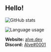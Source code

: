 ## Hello!

![GitHub stats](https://github-readme-stats.vercel.app/api?username=alvesvaren&show_icons=true&theme=nord&count_private=true)

![Language usage](https://github-readme-stats.vercel.app/api/top-langs/?username=alvesvaren&layout=compact&theme=nord)

**Website:** [alve.dev](https://alve.dev/) <br/>
**Discord:** [Alve#0001](https://discordapp.com/channels/@me/265918045069770753/)
